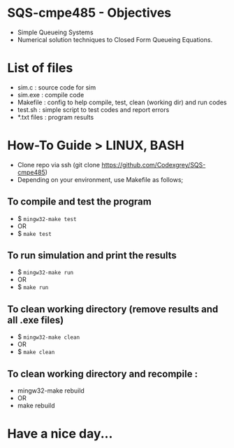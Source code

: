 # SQS-cmpe485 - Objectives
- Simple Queueing Systems
- Numerical solution techniques to Closed Form Queueing Equations.


# List of files
- sim.c         : source code for sim
- sim.exe       : compile code
- Makefile      : config to help compile, test, clean (working dir) and run codes
- test.sh       : simple script to test codes and report errors
- *.txt files   : program results


# How-To Guide > LINUX, BASH
- Clone repo via ssh (git clone https://github.com/Codexgrey/SQS-cmpe485)
- Depending on your environment, use Makefile as follows;

## To compile and test the program
- $ `mingw32-make test`
- OR
- $ `make test`

## To run simulation and print the results
- $ `mingw32-make run` 
- OR
- $ `make run`

## To clean working directory (remove results and all .exe files)
- $ `mingw32-make clean` 
- OR
- $ `make clean`

## To clean working directory and recompile :
- mingw32-make rebuild
- OR
- make rebuild


# Have a nice day...
